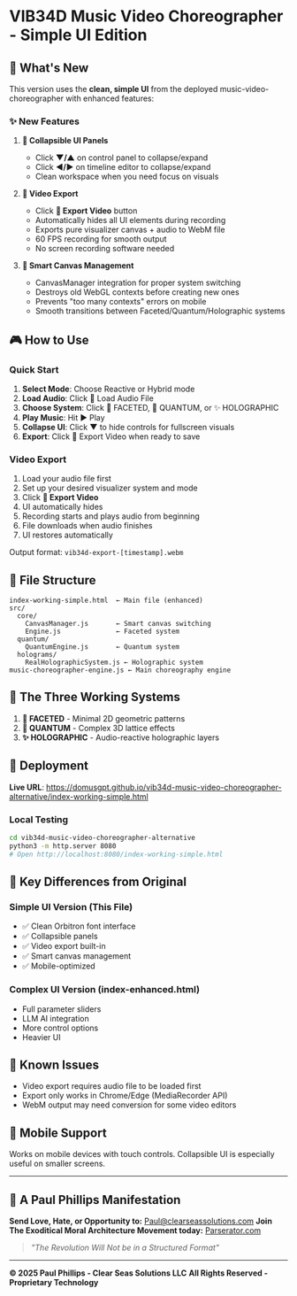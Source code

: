 # VIB34D Music Video Choreographer - Simple UI Edition

## 🎯 What's New

This version uses the **clean, simple UI** from the deployed music-video-choreographer with enhanced features:

### ✨ New Features

1. **🎨 Collapsible UI Panels**
   - Click **▼/▲** on control panel to collapse/expand
   - Click **◀/▶** on timeline editor to collapse/expand
   - Clean workspace when you need focus on visuals

2. **🎥 Video Export**
   - Click **🎥 Export Video** button
   - Automatically hides all UI elements during recording
   - Exports pure visualizer canvas + audio to WebM file
   - 60 FPS recording for smooth output
   - No screen recording software needed

3. **🔄 Smart Canvas Management**
   - CanvasManager integration for proper system switching
   - Destroys old WebGL contexts before creating new ones
   - Prevents "too many contexts" errors on mobile
   - Smooth transitions between Faceted/Quantum/Holographic systems

## 🎮 How to Use

### Quick Start

1. **Select Mode**: Choose Reactive or Hybrid mode
2. **Load Audio**: Click 📁 Load Audio File
3. **Choose System**: Click 🔷 FACETED, 🌌 QUANTUM, or ✨ HOLOGRAPHIC
4. **Play Music**: Hit ▶ Play
5. **Collapse UI**: Click ▼ to hide controls for fullscreen visuals
6. **Export**: Click 🎥 Export Video when ready to save

### Video Export

1. Load your audio file first
2. Set up your desired visualizer system and mode
3. Click **🎥 Export Video**
4. UI automatically hides
5. Recording starts and plays audio from beginning
6. File downloads when audio finishes
7. UI restores automatically

Output format: `vib34d-export-[timestamp].webm`

## 🔧 File Structure

```
index-working-simple.html  ← Main file (enhanced)
src/
  core/
    CanvasManager.js       ← Smart canvas switching
    Engine.js              ← Faceted system
  quantum/
    QuantumEngine.js       ← Quantum system
  holograms/
    RealHolographicSystem.js ← Holographic system
music-choreographer-engine.js ← Main choreography engine
```

## 🎨 The Three Working Systems

1. **🔷 FACETED** - Minimal 2D geometric patterns
2. **🌌 QUANTUM** - Complex 3D lattice effects
3. **✨ HOLOGRAPHIC** - Audio-reactive holographic layers

## 🚀 Deployment

**Live URL**: https://domusgpt.github.io/vib34d-music-video-choreographer-alternative/index-working-simple.html

### Local Testing

```bash
cd vib34d-music-video-choreographer-alternative
python3 -m http.server 8080
# Open http://localhost:8080/index-working-simple.html
```

## 🎯 Key Differences from Original

### Simple UI Version (This File)
- ✅ Clean Orbitron font interface
- ✅ Collapsible panels
- ✅ Video export built-in
- ✅ Smart canvas management
- ✅ Mobile-optimized

### Complex UI Version (index-enhanced.html)
- Full parameter sliders
- LLM AI integration
- More control options
- Heavier UI

## 🐛 Known Issues

- Video export requires audio file to be loaded first
- Export only works in Chrome/Edge (MediaRecorder API)
- WebM output may need conversion for some video editors

## 📱 Mobile Support

Works on mobile devices with touch controls. Collapsible UI is especially useful on smaller screens.

---

## 🌟 A Paul Phillips Manifestation

**Send Love, Hate, or Opportunity to:** Paul@clearseassolutions.com
**Join The Exoditical Moral Architecture Movement today:** [Parserator.com](https://parserator.com)

> *"The Revolution Will Not be in a Structured Format"*

---

**© 2025 Paul Phillips - Clear Seas Solutions LLC**
**All Rights Reserved - Proprietary Technology**
